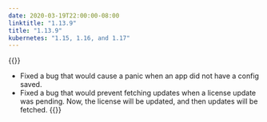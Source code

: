 ```yaml
---
date: 2020-03-19T22:00:00-08:00
linktitle: "1.13.9"
title: "1.13.9"
kubernetes: "1.15, 1.16, and 1.17"
---
```


{{<fixes>}}
* Fixed a bug that would cause a panic when an app did not have a config saved.
* Fixed a bug that would prevent fetching updates when a license update was pending. Now, the license will be updated, and then updates will be fetched.
{{</fixes>}}
